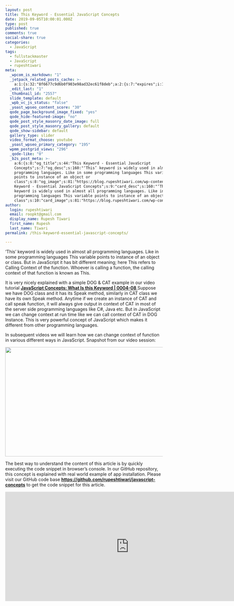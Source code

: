 ```yaml
---
layout: post
title: This Keyword - Essential JavaScript Concepts
date: 2019-09-05T10:00:01.000Z
type: post
published: true
comments: true
social-share: true
categories:
  - JavaScript
tags:
  - fullstackmaster
  - JavaScript
  - rupeshtiwari
meta:
  _wpcom_is_markdown: "1"
  _jetpack_related_posts_cache: >-
    a:1:{s:32:"8f6677c9d6b0f903e98ad32ec61f8deb";a:2:{s:7:"expires";i:1609230807;s:7:"payload";a:3:{i:0;a:1:{s:2:"id";i:2582;}i:1;a:1:{s:2:"id";i:2586;}i:2;a:1:{s:2:"id";i:2595;}}}}
  _edit_last: "1"
  _thumbnail_id: "2557"
  slide_template: default
  _wpb_vc_js_status: "false"
  _yoast_wpseo_content_score: "30"
  qode_page_background_image_fixed: "yes"
  qode_hide-featured-image: "no"
  qode_post_style_masonry_date_image: full
  qode_post_style_masonry_gallery: default
  qode_show-sidebar: default
  gallery_type: slider
  video_format_choose: youtube
  _yoast_wpseo_primary_category: "195"
  wpmm_postgrid_views: "296"
  _qode-like: "0"
  _b2s_post_meta: >-
    a:6:{s:8:"og_title";s:44:"This Keyword - Essential JavaScript
    Concepts";s:7:"og_desc";s:160:"‘This’ keyword is widely used in almost all
    programming languages. Like in some programming languages This variable
    points to instance of an object or
    class";s:8:"og_image";s:81:"https://blog.rupeshtiwari.com/wp-content/uploads/2019/08/RUPESH-49-javascript.png";s:10:"card_title";s:44:"This
    Keyword - Essential JavaScript Concepts";s:9:"card_desc";s:160:"‘This’
    keyword is widely used in almost all programming languages. Like in some
    programming languages This variable points to instance of an object or
    class";s:10:"card_image";s:81:"https://blog.rupeshtiwari.com/wp-content/uploads/2019/08/RUPESH-49-javascript.png";}
author:
  login: rupeshtiwari
  email: roopkt@gmail.com
  display_name: Rupesh Tiwari
  first_name: Rupesh
  last_name: Tiwari
permalink: /this-keyword-essential-javascript-concepts/

---
```


<p>‘This’ keyword is widely used in almost all programming languages. Like in some programming languages This variable points to instance of an object or class. But in JavaScript it has bit different meaning; here This refers to Calling Context of the function. Whoever is calling a function, the calling context of that function is known as This.</p>
<p>It is very nicely explained with a simple DOG &amp; CAT example in our video tutorial <a href="https://www.youtube.com/watch?v=3JFm7DS6SG8&amp;list=PLZed_adPqIJoGpa6R2QdJy9RnqmOIy1Qd&amp;index=8" target="_blank" rel="noopener noreferrer"><strong>JavaScript Concepts: What Is this Keyword | 0004-08</strong> </a>Suppose we have DOG class and it has its Speak method, similarly in CAT class we have its own Speak method. Anytime if we create an instance of CAT and call speak function, it will always give output in context of CAT in most of the server side programming languages like C#, Java etc. But in JavaScript we can change context at run time like we can call context of CAT in DOG Instance. This is very powerful concept of JavaScript which makes it different from other programming languages.</p>
<p>In subsequent videos we will learn how we can change context of function in various different ways in JavaScript. Snapshot from our video session:</p>
<p><img class="alignnone size-full wp-image-2559" src="{{ site.baseurl }}/assets/2019/09/JS-This.png" alt="" width="790" height="350" /></p>
<p>The best way to understand the content of this article is by quickly executing the code snippet in browser’s console. In our GitHub repository, this concept is explained with real world example of app installation. Please visit our GitHub code base <a href="https://github.com/rupeshtiwari/javascript-concepts" target="_blank" rel="noopener noreferrer"><strong>https://github.com/rupeshtiwari/javascript-concepts</strong></a> to get the code snippet for this article.</p>
<p><iframe src="https://www.youtube.com/embed/3JFm7DS6SG8" width="790" height="350" frameborder="0" allowfullscreen="allowfullscreen"><span data-mce-type="bookmark" style="display: inline-block; width: 0px; overflow: hidden; line-height: 0;" class="mce_SELRES_start">﻿</span></iframe></p>
